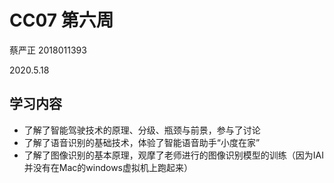 # CC07 第六周

蔡严正 2018011393

2020.5.18

## 学习内容

+ 了解了智能驾驶技术的原理、分级、瓶颈与前景，参与了讨论
+ 了解了语音识别的基础技术，体验了智能语音助手“小度在家”
+ 了解了图像识别的基本原理，观摩了老师进行的图像识别模型的训练（因为IAI并没有在Mac的windows虚拟机上跑起来）

